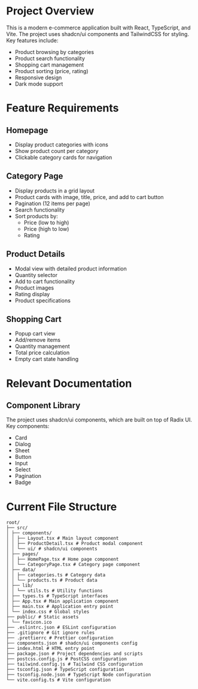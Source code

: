 # Project Overview
This is a modern e-commerce application built with React, TypeScript, and Vite. The project uses shadcn/ui components and TailwindCSS for styling. Key features include:

- Product browsing by categories
- Product search functionality
- Shopping cart management
- Product sorting (price, rating)
- Responsive design
- Dark mode support

# Feature Requirements

## Homepage
- Display product categories with icons
- Show product count per category
- Clickable category cards for navigation

## Category Page
- Display products in a grid layout
- Product cards with image, title, price, and add to cart button
- Pagination (12 items per page)
- Search functionality
- Sort products by:
  - Price (low to high)
  - Price (high to low)
  - Rating

## Product Details
- Modal view with detailed product information
- Quantity selector
- Add to cart functionality
- Product images
- Rating display
- Product specifications

## Shopping Cart
- Popup cart view
- Add/remove items
- Quantity management
- Total price calculation
- Empty cart state handling

# Relevant Documentation

## Component Library
The project uses shadcn/ui components, which are built on top of Radix UI. Key components:
- Card
- Dialog
- Sheet
- Button
- Input
- Select
- Pagination
- Badge


# Current File Structure
```
root/
├── src/
│ ├── components/
│ │ ├── Layout.tsx # Main layout component
│ │ ├── ProductDetail.tsx # Product modal component
│ │ └── ui/ # shadcn/ui components
│ ├── pages/
│ │ ├── HomePage.tsx # Home page component
│ │ └── CategoryPage.tsx # Category page component
│ ├── data/
│ │ ├── categories.ts # Category data
│ │ └── products.ts # Product data
│ ├── lib/
│ │ └── utils.ts # Utility functions
│ ├── types.ts # TypeScript interfaces
│ ├── App.tsx # Main application component
│ ├── main.tsx # Application entry point
│ └── index.css # Global styles
├── public/ # Static assets
│ └── favicon.ico
├── .eslintrc.json # ESLint configuration
├── .gitignore # Git ignore rules
├── .prettierrc # Prettier configuration
├── components.json # shadcn/ui components config
├── index.html # HTML entry point
├── package.json # Project dependencies and scripts
├── postcss.config.js # PostCSS configuration
├── tailwind.config.js # Tailwind CSS configuration
├── tsconfig.json # TypeScript configuration
├── tsconfig.node.json # TypeScript Node configuration
└── vite.config.ts # Vite configuration
```